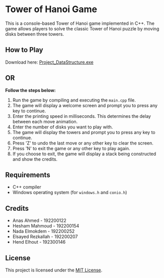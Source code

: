 # Tower of Hanoi Game

This is a console-based Tower of Hanoi game implemented in C++. The game allows players to solve the classic Tower of Hanoi puzzle by moving disks between three towers.

## How to Play
Download here: [Project_DataStructure.exe](Project_DataStructure.exe)

## OR

**Follow the steps below:**
1. Run the game by compiling and executing the `main.cpp` file.
2. The game will display a welcome screen and prompt you to press any key to continue.
3. Enter the printing speed in milliseconds. This determines the delay between each move animation.
4. Enter the number of disks you want to play with.
5. The game will display the towers and prompt you to press any key to continue.
6. Press 'Z' to undo the last move or any other key to clear the screen.
7. Press 'N' to exit the game or any other key to play again.
8. If you choose to exit, the game will display a stack being constructed and show the credits.

## Requirements

- C++ compiler
- Windows operating system (for `windows.h` and `conio.h`)


## Credits

- Anas Ahmed - 192200122
- Hesham Mahmoud - 192200154
- Nada Elmokdem - 192200252
- Elsayed Rezkallah - 192200207
- Hend Elhout - 192300146

## License

This project is licensed under the [MIT License](LICENSE).
